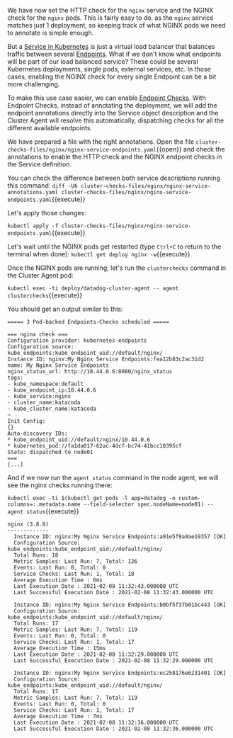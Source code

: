 We have now set the HTTP check for the `nginx` service and the NGINX check for the `nginx` pods. This is fairly easy to do, as the `nginx` service matches just 1 deployment, so keeping track of what NGINX pods we need to annotate is simple enough.

But a [Service in Kubernetes](https://kubernetes.io/docs/concepts/services-networking/service/#service-resource) is just a virtual load balancer that balances traffic between several [Endpoints](https://kubernetes.io/docs/reference/kubernetes-api/services-resources/endpoints-v1/). What if we don't know what endpoints will be part of our load balanced service? These could be several Kubernetes deployments, single pods, external services, etc. In those cases, enabling the NGINX check for every single Endpoint can be a bit more challenging.

To make this use case easier, we can enable [Endpoint Checks](https://docs.datadoghq.com/agent/cluster_agent/endpointschecks/). With Endpoint Checks, instead of annotating the deployment, we will add the endpoint annotations directly into the Service object description and the Cluster Agent will resolve this automatically, dispatching checks for all the different available endpoints.

We have prepared a file with the right annotations. Open the file `cluster-checks-files/nginx/nginx-service-endpoints.yaml`{{open}} and check the annotations to enable the HTTP check and the NGINX endpoint checks in the Service definition.

You can check the difference between both service descriptions running this command: `diff -U6 cluster-checks-files/nginx/nginx-service-annotations.yaml cluster-checks-files/nginx/nginx-service-endpoints.yaml`{{execute}}

Let's apply those changes:

`kubectl apply -f cluster-checks-files/nginx/nginx-service-endpoints.yaml`{{execute}}

Let's wait until the NGINX pods get restarted (type `Ctrl+C` to return to the terminal when done): `kubectl get deploy nginx -w`{{execute}}

Once the NGINX pods are running, let's run the `clusterchecks` command in the Cluster Agent pod:

`kubectl exec -ti deploy/datadog-cluster-agent -- agent clusterchecks`{{execute}}

You should get an output similar to this:

```
===== 3 Pod-backed Endpoints-Checks scheduled =====

=== nginx check ===
Configuration provider: kubernetes-endpoints
Configuration source: kube_endpoints:kube_endpoint_uid://default/nginx/
Instance ID: nginx:My Nginx Service Endpoints:fea12b83c2ac31d2
name: My Nginx Service Endpoints
nginx_status_url: http://10.44.0.6:8080/nginx_status
tags:
- kube_namespace:default
- kube_endpoint_ip:10.44.0.6
- kube_service:nginx
- cluster_name:katacoda
- kube_cluster_name:katacoda
~
Init Config:
{}
Auto-discovery IDs:
* kube_endpoint_uid://default/nginx/10.44.0.6
* kubernetes_pod://fa1da017-62ac-4dcf-bc74-41bcc10395cf
State: dispatched to node01
===
[...]
```

And if we now run the `agent status` command in the node agent, we will see the nginx checks running there:

`kubectl exec -ti $(kubectl get pods -l app=datadog -o custom-columns=:.metadata.name --field-selector spec.nodeName=node01) -- agent status`{{execute}}

```
nginx (3.8.0)
-------------
  Instance ID: nginx:My Nginx Service Endpoints:a91e5f9a9ae19357 [OK]
  Configuration Source: kube_endpoints:kube_endpoint_uid://default/nginx/
  Total Runs: 18
  Metric Samples: Last Run: 7, Total: 126
  Events: Last Run: 0, Total: 0
  Service Checks: Last Run: 1, Total: 18
  Average Execution Time : 6ms
  Last Execution Date : 2021-02-08 11:32:43.000000 UTC
  Last Successful Execution Date : 2021-02-08 11:32:43.000000 UTC
  
  Instance ID: nginx:My Nginx Service Endpoints:b0bf5f37b01bc443 [OK]
  Configuration Source: kube_endpoints:kube_endpoint_uid://default/nginx/
  Total Runs: 17
  Metric Samples: Last Run: 7, Total: 119
  Events: Last Run: 0, Total: 0
  Service Checks: Last Run: 1, Total: 17
  Average Execution Time : 15ms
  Last Execution Date : 2021-02-08 11:32:29.000000 UTC
  Last Successful Execution Date : 2021-02-08 11:32:29.000000 UTC
  
  Instance ID: nginx:My Nginx Service Endpoints:ec258176e6231401 [OK]
  Configuration Source: kube_endpoints:kube_endpoint_uid://default/nginx/
  Total Runs: 17
  Metric Samples: Last Run: 7, Total: 119
  Events: Last Run: 0, Total: 0
  Service Checks: Last Run: 1, Total: 17
  Average Execution Time : 7ms
  Last Execution Date : 2021-02-08 11:32:36.000000 UTC
  Last Successful Execution Date : 2021-02-08 11:32:36.000000 UTC
```
